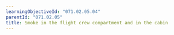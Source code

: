 ```yaml
---
learningObjectiveId: "071.02.05.04"
parentId: "071.02.05"
title: Smoke in the flight crew compartment and in the cabin
---
```

